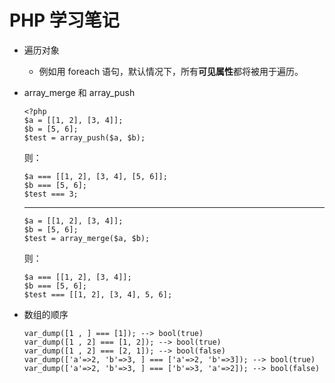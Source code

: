 # PHP 学习笔记


* 遍历对象
    - 例如用 foreach 语句，默认情况下，所有**可见属性**都将被用于遍历。
* array_merge 和 array_push
    ```
    <?php
    $a = [[1, 2], [3, 4]];
    $b = [5, 6];
    $test = array_push($a, $b);
    ```
    则：
    ```
    $a === [[1, 2], [3, 4], [5, 6]];
    $b === [5, 6];
    $test === 3;
    ```

    ----
    ```
    $a = [[1, 2], [3, 4]];
    $b = [5, 6];
    $test = array_merge($a, $b);
    ```
    则：
    ```
    $a === [[1, 2], [3, 4]];
    $b === [5, 6];
    $test === [[1, 2], [3, 4], 5, 6];
    ```
* 数组的顺序
    ```
    var_dump([1 , ] === [1]); --> bool(true)
    var_dump([1 , 2] === [1, 2]); --> bool(true)
    var_dump([1 , 2] === [2, 1]); --> bool(false)
    var_dump(['a'=>2, 'b'=>3, ] === ['a'=>2, 'b'=>3]); --> bool(true)
    var_dump(['a'=>2, 'b'=>3, ] === ['b'=>3, 'a'=>2]); --> bool(false)
    ```
